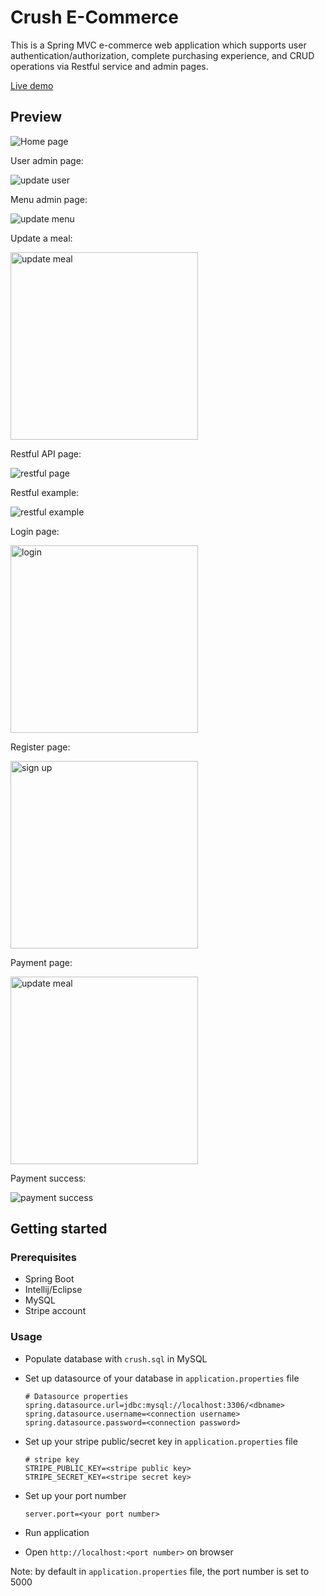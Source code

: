 # Crush E-Commerce

This is a Spring MVC e-commerce web application which supports user authentication/authorization, complete purchasing experience, and CRUD operations via Restful service and admin pages.

[Live demo](http://crush.us-east-2.elasticbeanstalk.com/)

## Preview

![Home page](preview.JPG)

User admin page:

![update user](update-user.JPG)

Menu admin page:

![update menu](update-menu.JPG)

Update a meal:

<img src="update-meal.JPG" alt="update meal" width="300px">

Restful API page:

![restful page](restful-page.JPG)

Restful example:

![restful example](restful-example.JPG)

Login page:

<img src="login.JPG" alt="login" width="300px">

Register page:

<img src="register.JPG" alt="sign up" width="300px">

Payment page:

<img src="pay-info.JPG" alt="update meal" width="300px">

Payment success:

![payment success](payment-success.JPG)

## Getting started

### Prerequisites

- Spring Boot
- Intellij/Eclipse
- MySQL
- Stripe account
  
### Usage

- Populate database with `crush.sql` in MySQL
- Set up datasource of your database in `application.properties` file
    ```text
    # Datasource properties
    spring.datasource.url=jdbc:mysql://localhost:3306/<dbname>
    spring.datasource.username=<connection username>
    spring.datasource.password=<connection password>
    ```
- Set up your stripe public/secret key in `application.properties` file
    ```text
    # stripe key
    STRIPE_PUBLIC_KEY=<stripe public key>
    STRIPE_SECRET_KEY=<stripe secret key>
    ```
- Set up your port number
  
  ```
  server.port=<your port number>
  ```

- Run application
- Open `http://localhost:<port number>` on browser
  
Note: by default in `application.properties` file, the port number is set to 5000
